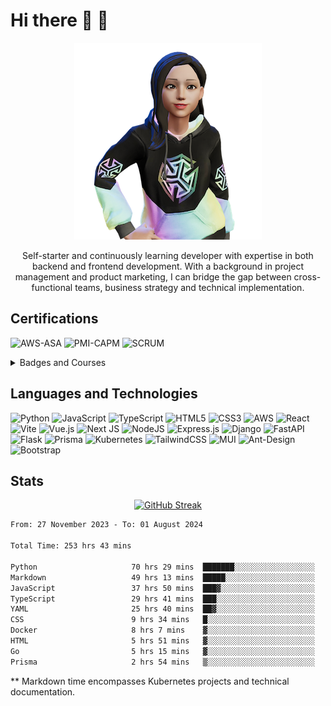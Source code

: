 # Hi there 👋 🌈

<div align="center">

![Avatar](images/Avatar300.png)

Self-starter and continuously learning developer with expertise in both backend and frontend development. With a background in project management and product marketing, I can bridge the gap between cross-functional teams, business strategy and technical implementation.

</div>

## Certifications

![AWS-ASA](https://img.shields.io/badge/associate%20solution%20architect-aws?style=for-the-badge%2C&label=aws&labelColor=232F3E&color=blue)
![PMI-CAPM](https://img.shields.io/badge/associate%20project%20management-pmi?style=for-the-badge%2C&label=pmi&labelColor=232F3E&color=512BD4)
![SCRUM](https://img.shields.io/badge/scrum%20master-agile?style=for-the-badge%2C&label=agile&labelColor=232F3E&color=0052cc)

<details>
  <summary> Badges and Courses </summary>
  
- [Credly](https://www.credly.com/users/diana-tran.91026e8b/badges)
- [Accredible](https://www.credential.net/profile/dianatran569872/wallet?_ga=2.139446067.1266186403.1701744512-567085892.1699410490&_gac=1.21073225.1701744512.CjwKCAiAjrarBhAWEiwA2qWdCKtEuKiUYp6X1TvOu3nzV6vhkpWZDONvbbOD3VXX5FWBc13y1N3zixoCV2QQAvD_BwE&_gl=1*1n5wv7j*_ga*NTY3MDg1ODkyLjE2OTk0MTA0OTA.*_ga_FSDJZHHBH0*MTcwMTc0NDUxMi4yLjEuMTcwMTc0NDUzMi4wLjAuMA..#gs.16au8t)
</details>


## Languages and Technologies

![Python](https://img.shields.io/badge/python-3670A0?style=for-the-badge&logo=python&logoColor=ffdd54)
![JavaScript](https://img.shields.io/badge/javascript-%23323330.svg?style=for-the-badge&logo=javascript&logoColor=%23F7DF1E)
![TypeScript](https://img.shields.io/badge/typescript-%23007ACC.svg?style=for-the-badge&logo=typescript&logoColor=white)
![HTML5](https://img.shields.io/badge/html5-%23E34F26.svg?style=for-the-badge&logo=html5&logoColor=white)
![CSS3](https://img.shields.io/badge/css3-%231572B6.svg?style=for-the-badge&logo=css3&logoColor=white)
![AWS](https://img.shields.io/badge/AWS-%23FF9900.svg?style=for-the-badge&logo=amazon-aws&logoColor=white)
![React](https://img.shields.io/badge/react-%2320232a.svg?style=for-the-badge&logo=react&logoColor=%2361DAFB)
![Vite](https://img.shields.io/badge/vite-%23646CFF.svg?style=for-the-badge&logo=vite&logoColor=white)
![Vue.js](https://img.shields.io/badge/vuejs-%2335495e.svg?style=for-the-badge&logo=vuedotjs&logoColor=%234FC08D)
![Next JS](https://img.shields.io/badge/Next-black?style=for-the-badge&logo=next.js&logoColor=white)
![NodeJS](https://img.shields.io/badge/node.js-6DA55F?style=for-the-badge&logo=node.js&logoColor=white)
![Express.js](https://img.shields.io/badge/express.js-%23404d59.svg?style=for-the-badge&logo=express&logoColor=%2361DAFB)
![Django](https://img.shields.io/badge/django-%23092E20.svg?style=for-the-badge&logo=django&logoColor=white)
![FastAPI](https://img.shields.io/badge/FastAPI-005571?style=for-the-badge&logo=fastapi)
![Flask](https://img.shields.io/badge/flask-%23000.svg?style=for-the-badge&logo=flask&logoColor=white)
![Prisma](https://img.shields.io/badge/Prisma-3982CE?style=for-the-badge&logo=Prisma&logoColor=white)
![Kubernetes](https://img.shields.io/badge/kubernetes-%23326ce5.svg?style=for-the-badge&logo=kubernetes&logoColor=white)
![TailwindCSS](https://img.shields.io/badge/tailwindcss-%2338B2AC.svg?style=for-the-badge&logo=tailwind-css&logoColor=white)
![MUI](https://img.shields.io/badge/MUI-%230081CB.svg?style=for-the-badge&logo=mui&logoColor=white)
![Ant-Design](https://img.shields.io/badge/-AntDesign-%230170FE?style=for-the-badge&logo=ant-design&logoColor=white)
![Bootstrap](https://img.shields.io/badge/bootstrap-%238511FA.svg?style=for-the-badge&logo=bootstrap&logoColor=white)

## Stats

<div align="center">

[![GitHub Streak](https://github-readme-streak-stats-qazi.vercel.app?user=dt-dtran&theme=dark&hide_border=true)](https://git.io/streak-stats)

</div>

<!--START_SECTION:waka-->

```txt
From: 27 November 2023 - To: 01 August 2024

Total Time: 253 hrs 43 mins

Python                     70 hrs 29 mins  ███████░░░░░░░░░░░░░░░░░░   27.69 %
Markdown                   49 hrs 13 mins  █████░░░░░░░░░░░░░░░░░░░░   19.34 %
JavaScript                 37 hrs 50 mins  ███▓░░░░░░░░░░░░░░░░░░░░░   14.87 %
TypeScript                 29 hrs 41 mins  ███░░░░░░░░░░░░░░░░░░░░░░   11.67 %
YAML                       25 hrs 40 mins  ██▓░░░░░░░░░░░░░░░░░░░░░░   10.08 %
CSS                        9 hrs 34 mins   █░░░░░░░░░░░░░░░░░░░░░░░░   03.76 %
Docker                     8 hrs 7 mins    ▓░░░░░░░░░░░░░░░░░░░░░░░░   03.19 %
HTML                       5 hrs 51 mins   ▓░░░░░░░░░░░░░░░░░░░░░░░░   02.30 %
Go                         5 hrs 15 mins   ▓░░░░░░░░░░░░░░░░░░░░░░░░   02.06 %
Prisma                     2 hrs 54 mins   ▒░░░░░░░░░░░░░░░░░░░░░░░░   01.14 %
```

<!--END_SECTION:waka-->
** Markdown time encompasses Kubernetes projects and technical documentation.
